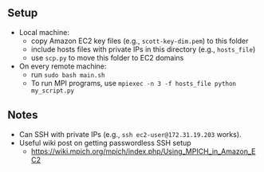 
## Setup
* Local machine:
  * copy Amazon EC2 key files (e.g., `scott-key-dim.pem`) to this folder
  * include hosts files with private IPs in this directory (e.g., `hosts_file`)
  * use `scp.py` to move this folder to EC2 domains
* On every remote machine:
  * run `sudo bash main.sh`
  * To run MPI programs, use `mpiexec -n 3 -f hosts_file python my_script.py`

## Notes
* Can SSH with private IPs (e.g., `ssh ec2-user@172.31.19.203` works).
* Useful wiki post on getting passwordless SSH setup
    * https://wiki.mpich.org/mpich/index.php/Using_MPICH_in_Amazon_EC2
